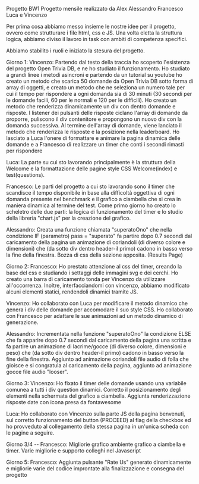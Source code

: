 Progetto BW1 Progetto mensile realizzato da Alex Alessandro Francesco Luca e Vincenzo

Per prima cosa abbiamo messo insieme le nostre idee per il progetto, ovvero come strutturare i file html, css e JS. Una volta eletta la struttura logica, abbiamo diviso il lavoro in task con ambiti di competenza specifici.

Abbiamo stabilito i ruoli e iniziato la stesura del progetto.

Giorno 1:
Vincenzo: Partendo dal testo della traccia ho scoperto l'esistenza del progetto Open Trivia DB, e ne ho studiato il funzionamento. Ho studiato a grandi linee i metodi asincroni e partendo da un tutorial su youtube ho creato un metodo che scarica 50 domande da Open Trivia DB sotto forma di array di oggetti, e creato un metodo che ne seleziona un numero tale per cui il tempo per rispondere a ogni domanda sia di 30 minuti (30 secondi per le domande facili, 60 per le normali e 120 per le difficili). Ho creato un metodo che renderizza dinamicamente un div con dentro domande e risposte. I listener dei pulsanti delle risposte ciclano l'array di domande da proporre, puliscono il div contenitore e propongono un nuovo div con la domanda successiva. Al termine dell'array di domande, viene lanciato il metodo che renderizza le risposte e la posizione nella leaderboard. Ho lasciato a Luca l'onere di formattare e animare la pagina dinamica delle domande e a Francesco di realizzare un timer che conti i secondi rimasti per rispondere

Luca: La parte su cui sto lavorando principalmente è la struttura della Welcome e la formattazione delle pagine style CSS Welcome(index) e test(questions).

Francesco: Le parti del progetto a cui sto lavorando sono il timer che scandisce il tempo disponibile in base alla difficoltà oggettiva di ogni domanda presente nel benchmark e il grafico a ciambella che si crea in maniera dinamica al termine del test. Come primo giorno ho creato lo scheletro delle due parti: la logica di funzionamento del timer e lo studio della libreria "chart.js" per la creazione del grafico.

Alessandro: Creata una funzione chiamata "superatoOno" che nella condizione IF (parametro) pass = "superato" fa partire dopo 0.7 secondi dal caricamento della pagina un animazione di coriandoli (di diverso colore e dimensioni) che (da sotto div dentro header-il primo) cadono in basso verso la fine della finestra. Bozza di css della sezione apposita. (Results Page)

Giorno 2:
Francesco: Ho prestato attenzione al css del timer, creando la base del css e studiando i settaggi delle immagini svg e dei cerchi. Ho creato una barra di caricamento tonda per Vincenzo da utilizzare all'occorrenza. Inoltre, interfacciandomi con vincenzo, abbiamo modificato alcuni elementi statici, rendendoli dinamici tramite JS.

Vincenzo: Ho collaborato con Luca per modificare il metodo dinamico che genera i div delle domande per accomodare il suo style CSS. Ho collaborato con Francesco per adattare le sue animazioni ad un metodo dinamico di generazione.

Alessandro: Incrementata nella funzione "superatoOno" la condizione ELSE che fa apparire dopo 0.7 secondi dal caricamento della pagina una scritta e fa partire un animazione di lacrime/gocce (di diverso colore, dimensioni e peso) che (da sotto div dentro header-il primo) cadono in basso verso la fine della finestra. Aggiunto ad animazione coriandoli file audio di folla che gioisce e si congratula al caricamento della pagina, aggiunto ad animazione gocce file audio "looser".

Giorno 3:
Vincenzo: Ho fixato il timer delle domande usando una variabile comunea a tutti i div question dinamici. Corretto il posizionamento degli elementi nella schermata del grafico a ciambella. Aggiunta renderizzazione risposte date con icona presa da fontawesome

Luca: Ho collaborato con Vincenzo sulla parte JS della pagina benvenuti, sul corretto funzionamento del button (PROCEED) al flag della checkbox ed ho provveduto al collegamento della stessa pagina in un'unica scheda con le pagine a seguire.

Giorno 3/4 -- Francesco:
Migliorie grafico ambiente grafico a ciambella e timer. Varie migliorie e supporto colleghi nel Javascript

Giorno 5:
Francesco: Aggiunta pulsante "Rate Us" generato dinamicamente e migliorie varie del codice improntate alla finalizzazione e consegna del progetto
